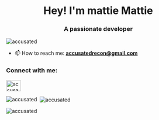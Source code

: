 <h1 align="center">Hey! I'm mattie Mattie</h1>
<h3 align="center">A passionate developer</h3>

<p align="left"> <img src="https://komarev.com/ghpvc/?username=accusated&label=Profile%20views&color=0e75b6&style=flat" alt="accusated" /> </p>


- 📫 How to reach me: **accusatedrecon@gmail.com**

<h3 align="left">Connect with me:</h3>
<p align="left">
<a href="https://www.youtube.com/channel/UC5FsDtVOUYSBX-lSE5zWpzw" target="blank"><img align="center" src="https://raw.githubusercontent.com/rahuldkjain/github-profile-readme-generator/master/src/images/icons/Social/youtube.svg" alt="accusatedrecon" height="30" width="40" /></a>
</p>



<p><img align="left" src="https://github-readme-stats.vercel.app/api/top-langs?username=accusated&show_icons=true&locale=en&layout=compact" alt="accusated" /></p>

<p>&nbsp;<img align="center" src="https://github-readme-stats.vercel.app/api?username=accusated&show_icons=true&locale=en" alt="accusated" /></p>

<p><img align="center" src="https://github-readme-streak-stats.herokuapp.com/?user=accusated&" alt="accusated" /></p>
